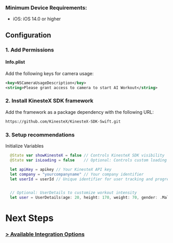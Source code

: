 ### Minimum Device Requirements: 
- iOS: iOS 14.0 or higher

## Configuration

### 1. Add Permissions


#### Info.plist

Add the following keys for camera usage:

```xml
<key>NSCameraUsageDescription</key>
<string>Please grant access to camera to start AI Workout</string>
```

### 2. Install KinesteX SDK framework

Add the framework as a package dependency with the following URL:

```xml
https://github.com/KinesteX/KinesteX-SDK-Swift.git
```

### 3. Setup recommendations
Initialize Variables 
 ```swift
   @State var showKinesteX = false // Controls KinesteX SDK visibility
   @State var isLoading = false    // Optional: Controls custom loading screen

   let apiKey = apikey // Your KinesteX API key
   let company = "yourcompanyname" // Your company identifier
   let userId = userId // Unique identifier for user tracking and progress. Must be unique per user, can be any string value


   // Optional: UserDetails to customize workout intensity
   let user = UserDetails(age: 20, height: 170, weight: 70, gender: .Male, lifestyle: .Active)
 ```
# Next Steps
### **[> Available Integration Options](integration/overview.md)**


